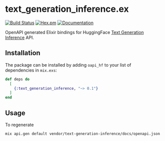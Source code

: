 # text_generation_inference.ex
[![Build Status](https://github.com/fmops/text_generation_inference.ex/workflows/Elixir%20CI/badge.svg)](https://github.com/fmops/text_generation_inference.ex/actions/workflows/elixir.yml) [![Hex.pm](https://img.shields.io/hexpm/v/text_generation_inference.svg)](https://hex.pm/packages/text_generation_inference) [![Documentation](https://img.shields.io/badge/documentation-gray)](https://hexdocs.pm/text_generation_inference)


OpenAPI generated Elixir bindings for HuggingFace [Text Generation Inference](https://github.com/huggingface/text-generation-inference) API.

## Installation

The package can be installed by adding `oapi_hf` to your list of dependencies in
`mix.exs`:

```elixir
def deps do
  [
    {:text_generation_inference, "~> 0.1"}
  ]
end
```

## Usage

To regenerate

```sh
mix api.gen default vendor/text-generation-inference/docs/openapi.json 
```
